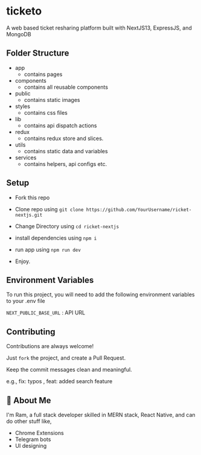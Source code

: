 
# ticketo

A web based ticket resharing platform built with NextJS13, ExpressJS, and MongoDB


## Folder Structure

- app
    - contains pages
- components
    - contains all reusable components
- public
    - contains static images 
- styles
    - contains css files
- lib
    - contains api dispatch actions
- redux 
    - contains redux store and slices.
- utils
    - contains static data and variables
- services
    - contains helpers, api configs etc.


## Setup
- Fork this repo
- Clone repo using `git clone https://github.com/YourUsername/ricket-nextjs.git `

- Change Directory using `cd ricket-nextjs`
- install dependencies using `npm i`
- run app using `npm run dev`
- Enjoy.


## Environment Variables

To run this project, you will need to add the following environment variables to your .env file

`NEXT_PUBLIC_BASE_URL` : API URL




## Contributing

Contributions are always welcome!

Just `fork` the project, and create a Pull Request.

Keep the commit messages clean and meaningful.

e.g., fix: typos , feat: added search feature


## 🚀 About Me
I'm Ram, a full stack developer skilled in MERN stack, React Native, and can do other stuff like,

- Chrome Extensions
- Telegram bots
- UI designing



